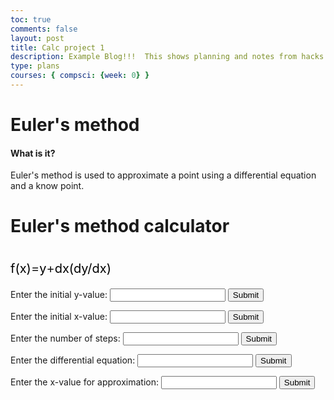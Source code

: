 ```yaml
---
toc: true
comments: false
layout: post
title: Calc project 1
description: Example Blog!!!  This shows planning and notes from hacks.
type: plans
courses: { compsci: {week: 0} }
---
```

<style>
    .p1{
        display: inline-block;
        font-size: 20px;
    }
    .color{
        color: green;
    }
    .nocolor{
        color: black;
    }
</style>
<html>
    <h1>Euler's method</h1>
    <h4>What is it?</h4>
    <p>Euler's method is used to approximate a point using a differential equation and a know point. </p>
    <h1> Euler's method calculator </h1>
    <div>
        <p class="p1 nocolor" >f(x) </p><p class="p1">=</p><p class="p1 nocolor" id="y">y </p><p class="p1"> + </p><p class="p1 nocolor" id="dx"> dx </p><p class="p1 nocolor" id="dy"> (dy/dx) </p>
    </div>
    <form id="myForm">
        <label for="textInput">Enter the initial y-value:</label>
        <input type="text" id="textInput" name="textInput"  onfocus="highlighty()" onblur="highlighty()">
        <button type="button" onclick="checkInput()">Submit</button>
    </form>
    <form id="myFormxin">
        <label for="textInputxin">Enter the initial x-value:</label>
        <input type="text" id="textInputxin" name="textInputxin"  onfocus="highlightdx()" onblur="highlightdx()">
        <button type="button" onclick="checkInputxin() ">Submit</button>
    </form>
    <form id="myFormdx">
        <label for="textInputdx">Enter the number of steps:</label>
        <input type="text" id="textInputdx" name="textInputdx"  onfocus="highlightdx()" onblur="highlightdx()">
        <button type="button" onclick="checkInputdx()">Submit</button>
    </form>
     <form id="myFormdy">
        <label for="textInputdy">Enter the differential equation:</label>
        <input type="text" id="textInputdy" name="textInputdy"  onfocus="highlightdy()" onblur="highlightdy()">
        <button type="button" onclick="checkInputdy()">Submit</button>
    </form>
     <form id="myFormxed">
        <label for="textInputxed">Enter the x-value for approximation:</label>
        <input type="text" id="textInputxed" name="textInputxed">
        <button type="button" onclick="checkInputxed()">Submit</button>
    </form>
     
</html>
<script>
    function highlighty() {
        var y = document.getElementById('y');
        y.classList.toggle('nocolor');
        y.classList.toggle('color');
    }
    function highlightdx() {
        var dx = document.getElementById('dx');
        dx.classList.toggle('nocolor');
        dx.classList.toggle('color');
    }
    function highlightdy() {
        var dy = document.getElementById('dy');
        dy.classList.toggle('nocolor');
        dy.classList.toggle('color');
    }
    
</script>
